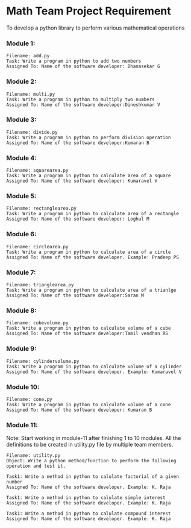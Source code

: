 # Math Team Project Requirement
To develop a python library to perform various mathematical operations
### Module 1:
    Filename: add.py
    Task: Write a program in python to add two numbers
    Assigned To: Name of the software developer: Dhanasekar G

### Module 2:
    Filename: multi.py
    Task: Write a program in python to multiply two numbers
    Assigned To: Name of the software developer:Dineshkumar V

### Module 3:
    Filename: divide.py
    Task: Write a program in python to perform division operation
    Assigned To: Name of the software developer:Kumaran B

### Module 4:
    Filename: squarearea.py
    Task: Write a program in python to calculate area of a square
    Assigned To: Name of the software developer: Kumaravel V    

### Module 5:
    Filename: rectanglearea.py
    Task: Write a program in python to calculate area of a rectangle
    Assigned To: Name of the software developer: Loghul M

### Module 6:
    Filename: circlearea.py
    Task: Write a program in python to calculate area of a circle
    Assigned To: Name of the software developer. Example: Pradeep PS

### Module 7:
    Filename: trianglearea.py
    Task: Write a program in python to calculate area of a trianlge
    Assigned To: Name of the software developer:Saran M

### Module 8:
    Filename: cubevolume.py
    Task: Write a program in python to calculate volume of a cube
    Assigned To: Name of the software developer:Tamil vendhan RS

### Module 9:
    Filename: cylindervolume.py
    Task: Write a program in python to calculate volume of a cylinder
    Assigned To: Name of the software developer. Example: Kumaravel V

### Module 10:
    Filename: cone.py
    Task: Write a program in python to calculate volume of a cone
    Assigned To: Name of the software developer: Kumaran B 

### Module 11:
Note: Start working in module-11 after finishing 1 to 10 modules. All the definitions to be created in utility.py file by multiple team members.

    Filename: utility.py    
    Object: Write a python method/function to perform the following operation and test it.

    Task1: Write a method in python to calulate factorial of a given number
    Assigned To: Name of the software developer. Example: K. Raja

    Task1: Write a method in python to calulate simple interest
    Assigned To: Name of the software developer. Example: K. Raja

    Task1: Write a method in python to calulate compound interest
    Assigned To: Name of the software developer. Example: K. Raja            
